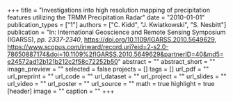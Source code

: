 +++
title = "Investigations into high resolution mapping of precipitation features utilizing the TRMM Precipitation Radar"
date = "2010-01-01"
publication_types = ["1"]
authors = ["C. Kidd", "J. Kwiatkowski", "S. Nesbitt"]
publication = "In: International Geoscience and Remote Sensing Symposium (IGARSS), _pp. 2337-2340_, https://doi.org/10.1109/IGARSS.2010.5649629, https://www.scopus.com/inward/record.uri?eid=2-s2.0-78650887174&doi=10.1109%2fIGARSS.2010.5649629&partnerID=40&md5=e24572ad12b121b212c2f58c72252b50"
abstract = ""
abstract_short = ""
image_preview = ""
selected = false
projects = []
tags = []
url_pdf = ""
url_preprint = ""
url_code = ""
url_dataset = ""
url_project = ""
url_slides = ""
url_video = ""
url_poster = ""
url_source = ""
math = true
highlight = true
[header]
image = ""
caption = ""
+++

